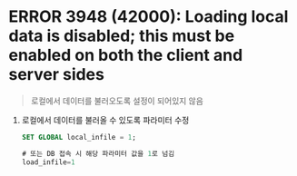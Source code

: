 ERROR 3948 (42000): Loading local data is disabled; this must be enabled on both the client and server sides
===
>로컬에서 데이터를 불러오도록 설정이 되어있지 않음

1. 로컬에서 데이터를 불러올 수 있도록 파라미터 수정
    ```sql
    SET GLOBAL local_infile = 1;
    
    # 또는 DB 접속 시 해당 파라미터 값을 1로 넘김
    load_infile=1
    ```